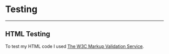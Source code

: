 # Testing
---

## HTML Testing

To test my HTML code I used [The W3C Markup Validation Service](https://validator.w3.org/).